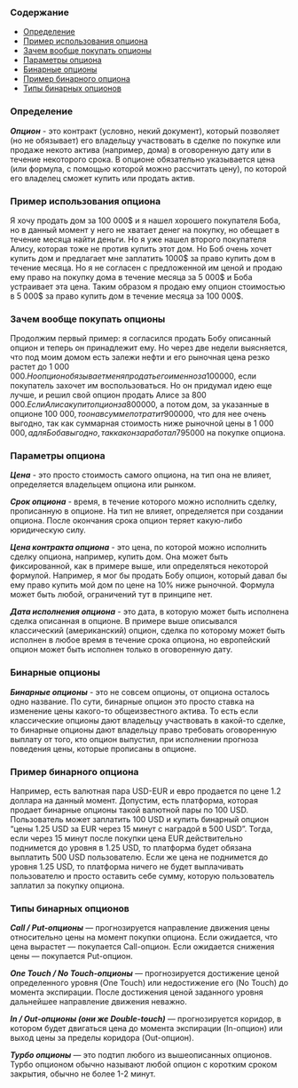 ### Содержание
- [Определение](#определение)
- [Пример использования опциона](#пример-использования-опциона)
- [Зачем вообще покупать опционы](#зачем-вообще-покупать-опционы)
- [Параметры опциона](#параметры-опциона)
- [Бинарные опционы](#бинарные-опционы)
- [Пример бинарного опциона](#пример-бинарного-опциона)
- [Типы бинарных опционов](#типы-бинарных-опционов)

### Определение

***Опцион*** - это контракт (условно, некий документ), который позволяет (но не обязывает) его владельцу участвовать 
в сделке по покупке или продаже некото актива (например, дома) в оговоренную дату или в течение некоторого срока.
В опционе обязательно указывается цена (или формула, с помощью которой можно рассчитать цену), 
по которой его владелец сможет купить или продать актив.
        
### Пример использования опциона

Я хочу продать дом за 100 000$ и я нашел хорошего покупателя Боба, но в данный момент у него не хватает денег на покупку,
но обещает в течение месяца найти деньги. Но я уже нашел второго покупателя Алису, которая тоже не против купить этот дом.
Но Боб очень хочет купить дом и предлагает мне заплатить 1000$ за право купить дом в течение месяца. 
Но я не согласен с предложенной им ценой и продаю ему право на покупку дома в течение месяца за 5 000$ и Боба устраивает эта цена.
Таким образом я продаю ему опцион стоимостью в 5 000$ за право купить дом в течение месяца за 100 000$.
          

### Зачем вообще покупать опционы

Продолжим первый пример: я согласился продать Бобу описанный опцион и теперь он принадлежит ему.
Но через две недели выясняется, что под моим домом есть залежи нефти и его рыночная цена резко растет до 1 000 000$. 
Но опцион обязывает меня продать его именно за 100 000$, если покупатель захочет им воспользоваться. Но он придумал идею 
еще лучше, и решил свой опцион продать Алисе за 800 000$. Если Алиса купит опцион за 800 000$, а потом дом, 
за указанные в опционе 100 000$, то она в сумме потратит 900 000$,
что для нее очень выгодно, так как суммарная стоимость ниже рыночной цены в 1 000 000$, а для Боба выгодно, 
так как он заработал 795 000$ на покупке опциона.

### Параметры опциона

***Цена*** - это просто стоимость самого опциона, на тип она не влияет, определяется владельцем опциона или рынком.

***Срок опциона*** - время, в течение которого можно исполнить сделку, прописанную в опционе. На тип не влияет, 
определяется при создании опциона. После окончания срока опцион теряет какую-либо юридическую силу.

***Цена контракта опциона*** - это цена, по которой можно исполнить сделку опциона, например, купить дом. 
Она может быть фиксированной, как в примере выше, или определяться некоторой формулой. 
Например, я мог бы продать Бобу опцион, который давал бы ему право купить мой дом по цене на 10% ниже рыночной. 
Формула может быть любой, ограничений тут в принципе нет.

***Дата исполнения опциона*** - это дата, в которую может быть исполнена сделка описанная в опционе. 
В примере выше описывался классический (американский) опцион, сделка по которому может быть исполнен в любое время 
в течение срока опциона, но европейский опцион может быть исполнен только в оговоренную дату.


### Бинарные опционы

***Бинарные опционы*** - это не совсем опционы, от опциона осталось одно название. По сути, бинарные опцион это просто ставка
на изменение цены какого-то общеизвестного актива. То есть если классические опционы дают владельцу участвовать в какой-то сделке,
то бинарные опционы дают владельцу право требовать оговоренную выплату от того, кто опцион выпустил, при исполнении 
прогноза поведения цены, которые прописаны в опционе. 

### Пример бинарного опциона

Например, есть валютная пара USD-EUR и евро продается по цене 1.2 доллара на данный момент.
Допустим, есть платформа, которая продает бинарные опционы такой валютной пары по 100 USD.
Пользователь может заплатить 100 USD и купить бинарный опцион “цены 1.25 USD за EUR через 15 минут с наградой в 500 USD”.
Тогда, если через 15 минут после покупки цена EUR действительно поднимется до уровня в 1.25 USD, то платформа будет обязана выплатить 500 USD пользователю.
Если же цена не поднимется до уровня 1.25 USD, то платформа ничего не будет выплачивать пользователю и просто оставить себе сумму, 
которую пользователь заплатил за покупку опциона.

### Типы бинарных опционов

***Call / Put-опционы*** — прогнозируется направление движения цены относительно цены на момент покупки опциона. 
Если ожидается, что цена вырастет — покупается Call-опцион. Если ожидается снижения цены — покупается Put-опцион.

***One Touch / No Touch-опционы***  — прогнозируется достижение ценой определенного уровня (One Touch) или недостижение его (No Touch) 
до момента экспирации. После достижения ценой заданного уровня дальнейшее направление движения неважно.

***In / Out-опционы (они же Double-touch)*** — прогнозируется коридор, в котором будет двигаться цена до момента экспирации (In-опцион) 
или выход цены за пределы коридора (Out-опцион).

***Турбо опционы*** — это подтип любого из вышеописанных опционов. Турбо опционом обычно называют любой опцион с коротким сроком закрытия, 
обычно не более 1-2 минут.

